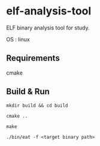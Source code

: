 # elf-analysis-tool
ELF binary analysis tool for study.

OS : linux

## Requirements
cmake

## Build & Run
`mkdir build && cd build`

`cmake ..`

`make`

`./bin/eat -f <target binary path>`
